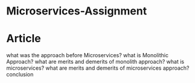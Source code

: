 # Microservices-Assignment
# Article

what was the approach before Microservices?
what is Monolithic Approach?
what are merits and demerits of monolith approach?
what is microservices?
what are merits and demerits of microservices approach?
conclusion
